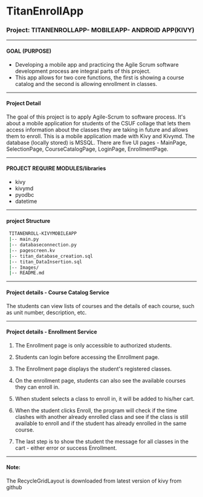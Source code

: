 # TitanEnrollApp
### Project: TITANENROLLAPP- MOBILEAPP- ANDROID APP(KIVY)

--------------------------------------------------------
#### GOAL (PURPOSE)
* Developing a mobile app and practicing the Agile Scrum software development process are integral parts of this project. 
* This app allows for two core functions, the first is showing a course catalog and the second is allowing enrollment in classes.

------------------------------------------------
#### Project Detail
The goal of this project is to apply Agile-Scrum to software process. It's about a mobile application for students of the CSUF collage that lets them access information about the classes they are taking in future and allows them to enroll. This is a mobile application made with Kivy and Kivymd. The database (locally stored) is MSSQL. There are five UI pages - MainPage, SelectionPage, CourseCatalogPage, LoginPage, EnrollmentPage.

--------------------------------------------------------
#### PROJECT REQUIRE MODULES/libraries 

* kivy
* kivymd
* pyodbc
* datetime

-----------------------------------------------------
#### project Structure
```bash
 TITANENROLL-KIVYMOBILEAPP
 |-- main.py
 |-- databaseconnection.py
 |-- pagescreen.kv
 |-- titan_database_creation.sql
 |-- titan_DataInsertion.sql
 |-- Images/  
 |-- README.md
 ```

--------------------------------------------------------------------
#### Project details - Course Catalog Service
 The students can view lists of courses and the details of each course, such as unit number, description, etc.
 
--------------------------------------------------------------------
#### Project details - Enrollment Service
1. The Enrollment page is only accessible to authorized students.
2. Students can login before accessing the Enrollment page.
3. The Enrollment page displays the student's registered classes.

4. On the enrollment page, students can also see the available courses they can enroll in. 
5. When student selects a class to enroll in, it will be added to his/her cart. 

6. When the student clicks Enroll, the program will check if the time clashes with another already enrolled class and see if the class is still available to enroll and if the student has already enrolled in the same course.
7. The last step is to show the student the message for all classes in the cart - either error or success Enrollment.

--------------------------------------------------------------------
#### Note:
The RecycleGridLayout is downloaded from latest version of kivy from github

